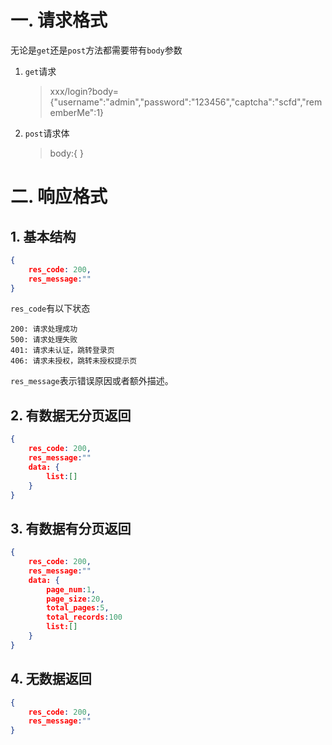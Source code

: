 # 一. 请求格式

无论是`get`还是`post`方法都需要带有`body`参数

1. `get`请求

   >  xxx/login?body={"username":"admin","password":"123456","captcha":"scfd","rememberMe":1} 

2. `post`请求体

   > body:{ }

   

# 二. 响应格式

## 1. 基本结构

   ```json
   {
       res_code: 200,
       res_message:""
   }
   ```

   `res_code`有以下状态

   ```
   200: 请求处理成功
   500: 请求处理失败
   401: 请求未认证，跳转登录页
   406: 请求未授权，跳转未授权提示页
   ```

   `res_message`表示错误原因或者额外描述。

## 2. 有数据无分页返回

```json
{
    res_code: 200,
    res_message:""
    data: {
        list:[]
    }   
}
```



## 3. 有数据有分页返回

```json
{
    res_code: 200,
    res_message:""
    data: {
        page_num:1,
        page_size:20,
        total_pages:5,
        total_records:100
        list:[]
    }   
}
```



## 4. 无数据返回


```json
{
    res_code: 200,
    res_message:"" 
}
```





